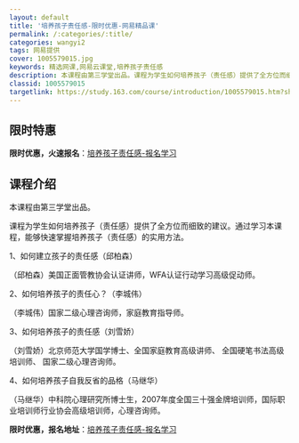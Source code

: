```yaml
---
layout: default
title: '培养孩子责任感-限时优惠-网易精品课'
permalink: /:categories/:title/
categories: wangyi2
tags: 网易提供
cover: 1005579015.jpg
keywords: 精选网课,网易云课堂,培养孩子责任感
description: 本课程由第三学堂出品。课程为学生如何培养孩子（责任感）提供了全方位而细致的建议。通过学习本课程，能够快速掌握培养孩子（责
classid: 1005579015
targetlink: https://study.163.com/course/introduction/1005579015.htm?share=1&shareId=1025206652&utm_campaign=share&utm_medium=iphoneShare&utm_source=&utm_u=1025206652
---
```


## 限时特惠

**限时优惠，火速报名**：[培养孩子责任感-报名学习](https://study.163.com/course/introduction/1005579015.htm?share=1&shareId=1025206652&utm_campaign=share&utm_medium=iphoneShare&utm_source=&utm_u=1025206652)

## 课程介绍

本课程由第三学堂出品。

课程为学生如何培养孩子（责任感）提供了全方位而细致的建议。通过学习本课程，能够快速掌握培养孩子（责任感）的实用方法。



1、如何建立孩子的责任感（邱柏森）

（邱柏森）美国正面管教协会认证讲师，WFA认证行动学习高级促动师。



2、如何培养孩子的责任心？（李城伟）

（李城伟）国家二级心理咨询师，家庭教育指导师。



3、如何培养孩子的责任感（刘雪娇）

（刘雪娇）北京师范大学国学博士、全国家庭教育高级讲师、 全国硬笔书法高级培训师、 国家二级心理咨询师。



4、如何培养孩子自我反省的品格（马继华）

（马继华）中科院心理研究所博士生，2007年度全国三十强金牌培训师，国际职业培训师行业协会高级培训师，心理咨询师。

**限时优惠，报名地址**：[培养孩子责任感-报名学习](https://study.163.com/course/introduction/1005579015.htm?share=1&shareId=1025206652&utm_campaign=share&utm_medium=iphoneShare&utm_source=&utm_u=1025206652)

